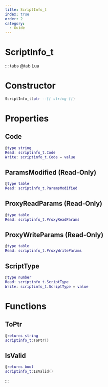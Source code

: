 ```yaml
---
title: ScriptInfo_t
index: true
order: 2
category:
  - Guide
---
```


# ScriptInfo_t

::: tabs
@tab Lua
# Constructor
```lua
ScriptInfo_t(ptr --[[ string ]])
```
# Properties
## Code 
```lua
@type string
Read: scriptinfo_t.Code
Write: scriptinfo_t.Code = value
```
## ParamsModified (Read-Only)
```lua
@type table
Read: scriptinfo_t.ParamsModified
```
## ProxyReadParams (Read-Only)
```lua
@type table
Read: scriptinfo_t.ProxyReadParams
```
## ProxyWriteParams (Read-Only)
```lua
@type table
Read: scriptinfo_t.ProxyWriteParams
```
## ScriptType 
```lua
@type number
Read: scriptinfo_t.ScriptType
Write: scriptinfo_t.ScriptType = value
```
# Functions
## ToPtr
```lua
@returns string
scriptinfo_t:ToPtr()
```
## IsValid
```lua
@returns bool
scriptinfo_t:IsValid()
```

:::